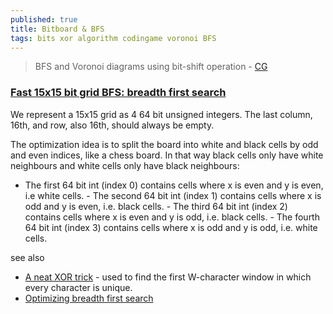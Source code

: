 ```yaml
---
published: true
title: Bitboard & BFS
tags: bits xor algorithm codingame voronoi BFS
---
```

> BFS and Voronoi diagrams using bit-shift operation - [CG](https://tech.io/playgrounds/66330/bfs-and-voronoi-diagrams-using-bit-shift-operations/introduction)

### [Fast 15x15 bit grid BFS: breadth first search](https://tech.io/playgrounds/53455/fast-15x15-bit-grid-bfs-breadth-first-search)

We represent a 15x15 grid as 4 64 bit unsigned integers. The last column, 16th, and row, also 16th, should always be empty.

The optimization idea is to split the board into white and black cells by odd and even indices, like a chess board. In that way black cells only have white neighbours and white cells only have black neighbours:
- The first 64 bit int (index 0) contains cells where x is even and y is even, i.e white cells. - The second 64 bit int (index 1) contains cells where x is odd and y is even, i.e. black cells. - The third 64 bit int (index 2) contains cells where x is even and y is odd, i.e. black cells. - The fourth 64 bit int (index 3) contains cells where x is odd and y is odd, i.e. white cells.

see also
- [A neat XOR trick](https://news.ycombinator.com/item?id=33948060) - used to find the first W-character window in which every character is unique.
- [Optimizing breadth first search](https://www.codingame.com/playgrounds/38626/optimizing-breadth-first-search)
